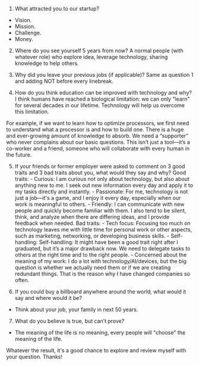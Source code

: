1. What attracted you to our startup?
 - Vision.
 - Mission.
 - Challenge.
 - Money.

2. Where do you see yourself 5 years from now?
 A normal people (with whatever role) who explore idea, leverage technology, sharing knowledge to help others.

3. Why did you leave your previous jobs (if applicable)? 
 Same as question 1 and adding NOT before every linebreak.

4. How do you think education can be improved with technology and why?
 I think humans have reached a biological limitation: we can only "learn" for several decades in our lifetime. Technology will help us overcome this limitation.

 For example, if we want to learn how to optimize processors, we first need to understand what a processor is and how to build one. There is a huge and ever-growing amount of knowledge to absorb. We need a “supporter” who never complains about our basic questions. This isn’t just a tool—it’s a co-worker and a friend, someone who will collaborate with every human in the future.

5. If your friends or former employer were asked to comment on 3 good traits and 3 bad traits about you, what would they say and why?
    Good traits:
        - Curious: I am curious not only about technology, but also about anything new to me. I seek out new information every day and apply it to my tasks directly and instantly.
        - Passionate: For me, technology is not just a job—it's a game, and I enjoy it every day, especially when our work is meaningful to others.
        - Friendly: I can communicate with new people and quickly become familiar with them. I also tend to be silent, think, and analyze when there are differing ideas, and I provide feedback when needed.
    Bad traits:
        - Tech focus: Focusing too much on technology leaves me with little time for personal work or other aspects, such as marketing, networking, or developing business skills.
        - Self-handling: Self-handling: It might have been a good trait right after I graduated, but it’s a major drawback now. We need to delegate tasks to others at the right time and to the right people.
        - Concerned about the meaning of my work: I do a lot with technology/AI/devices, but the big question is whether we actually need them or if we are creating redundant things. That is the reason why I have changed companies so often.

6. If you could buy a billboard anywhere around the world, what would it say and where would it be?
 - Think about your job, your family in next 50 years.

7. What do you believe is true, but can’t prove?
 - The meaning of the life is no meaning, every people will "choose" the meaning of the life.

Whatever the result, it's a good chance to explore and review myself with your question. Thanks!
